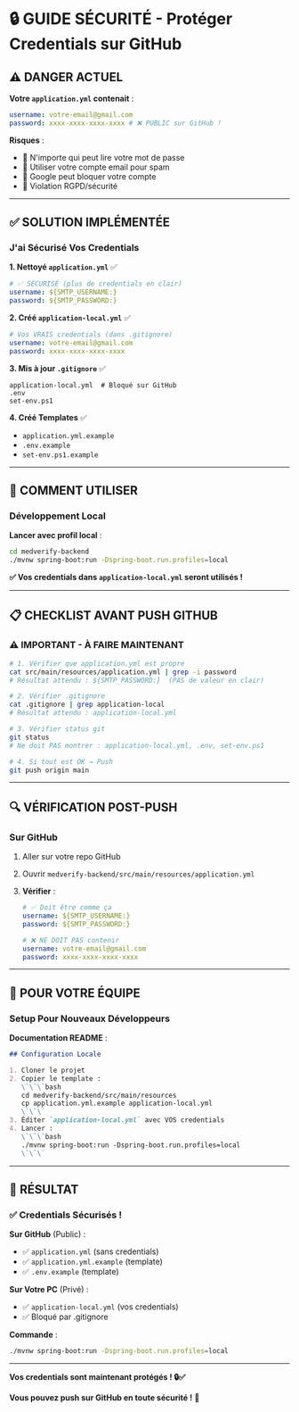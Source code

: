 # 🔒 GUIDE SÉCURITÉ - Protéger Credentials sur GitHub

## ⚠️ DANGER ACTUEL

**Votre `application.yml` contenait** :

```yaml
username: votre-email@gmail.com
password: xxxx-xxxx-xxxx-xxxx # ❌ PUBLIC sur GitHub !
```

**Risques** :

- 🚨 N'importe qui peut lire votre mot de passe
- 🚨 Utiliser votre compte email pour spam
- 🚨 Google peut bloquer votre compte
- 🚨 Violation RGPD/sécurité

---

## ✅ SOLUTION IMPLÉMENTÉE

### J'ai Sécurisé Vos Credentials

**1. Nettoyé `application.yml`** ✅

```yaml
# ✅ SÉCURISÉ (plus de credentials en clair)
username: ${SMTP_USERNAME:}
password: ${SMTP_PASSWORD:}
```

**2. Créé `application-local.yml`** ✅

```yaml
# Vos VRAIS credentials (dans .gitignore)
username: votre-email@gmail.com
password: xxxx-xxxx-xxxx-xxxx
```

**3. Mis à jour `.gitignore`** ✅

```gitignore
application-local.yml  # Bloqué sur GitHub
.env
set-env.ps1
```

**4. Créé Templates** ✅

- `application.yml.example`
- `.env.example`
- `set-env.ps1.example`

---

## 🚀 COMMENT UTILISER

### Développement Local

**Lancer avec profil local** :

```bash
cd medverify-backend
./mvnw spring-boot:run -Dspring-boot.run.profiles=local
```

**✅ Vos credentials dans `application-local.yml` seront utilisés !**

---

## 📋 CHECKLIST AVANT PUSH GITHUB

### ⚠️ IMPORTANT - À FAIRE MAINTENANT

```bash
# 1. Vérifier que application.yml est propre
cat src/main/resources/application.yml | grep -i password
# Résultat attendu : ${SMTP_PASSWORD:}  (PAS de valeur en clair)

# 2. Vérifier .gitignore
cat .gitignore | grep application-local
# Résultat attendu : application-local.yml

# 3. Vérifier status git
git status
# Ne doit PAS montrer : application-local.yml, .env, set-env.ps1

# 4. Si tout est OK → Push
git push origin main
```

---

## 🔍 VÉRIFICATION POST-PUSH

### Sur GitHub

1. Aller sur votre repo GitHub
2. Ouvrir `medverify-backend/src/main/resources/application.yml`
3. **Vérifier** :

   ```yaml
   # ✅ Doit être comme ça
   username: ${SMTP_USERNAME:}
   password: ${SMTP_PASSWORD:}

   # ❌ NE DOIT PAS contenir
   username: votre-email@gmail.com
   password: xxxx-xxxx-xxxx-xxxx
   ```

---

## 🎯 POUR VOTRE ÉQUIPE

### Setup Pour Nouveaux Développeurs

**Documentation README** :

```markdown
## Configuration Locale

1. Cloner le projet
2. Copier le template :
   \`\`\`bash
   cd medverify-backend/src/main/resources
   cp application.yml.example application-local.yml
   \`\`\`
3. Éditer `application-local.yml` avec VOS credentials
4. Lancer :
   \`\`\`bash
   ./mvnw spring-boot:run -Dspring-boot.run.profiles=local
   \`\`\`
```

---

## 🎉 RÉSULTAT

### ✅ Credentials Sécurisés !

**Sur GitHub** (Public) :

- ✅ `application.yml` (sans credentials)
- ✅ `application.yml.example` (template)
- ✅ `.env.example` (template)

**Sur Votre PC** (Privé) :

- ✅ `application-local.yml` (vos credentials)
- ✅ Bloqué par .gitignore

**Commande** :

```bash
./mvnw spring-boot:run -Dspring-boot.run.profiles=local
```

---

**Vos credentials sont maintenant protégés ! 🔒✅**

**Vous pouvez push sur GitHub en toute sécurité !** 🚀
